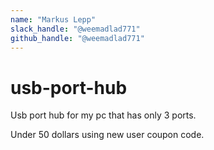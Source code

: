 ```yaml
---
name: "Markus Lepp"
slack_handle: "@weemadlad771"
github_handle: "@weemadlad771"
---
```


# usb-port-hub

<!-- Describe your board in 2-3 sentences. What are you making? What will it do? -->
Usb port hub for my pc that has only 3 ports. 
<!-- How much is it going to cost? -->
Under 50 dollars using new user coupon code.
<!-- Tell us a little bit about your design process. What were some challenges? What helped? ***Totally optional*** -->
